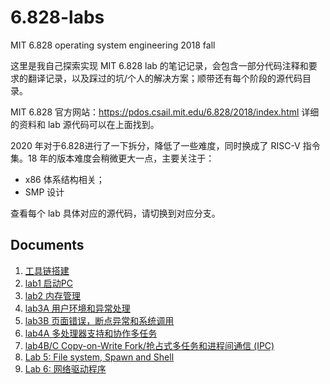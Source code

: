# 6.828-labs 

MIT 6.828 operating system engineering 2018 fall 

这里是我自己探索实现 MIT 6.828 lab 的笔记记录，会包含一部分代码注释和要求的翻译记录，以及踩过的坑/个人的解决方案；顺带还有每个阶段的源代码目录。

MIT 6.828 官方网站：https://pdos.csail.mit.edu/6.828/2018/index.html 详细的资料和 lab 源代码可以在上面找到。

2020 年对于6.828进行了一下拆分，降低了一些难度，同时换成了 RISC-V 指令集。18 年的版本难度会稍微更大一点，主要关注于：

- x86 体系结构相关；
- SMP 设计

查看每个 lab 具体对应的源代码，请切换到对应分支。

## Documents

1. [工具链搭建](notes/工具链.md)
2. [lab1 启动PC](notes/lab1.md)
3. [lab2 内存管理](notes/lab2.md)
4. [lab3A 用户环境和异常处理](notes/lab3A.md)
5. [lab3B 页面错误，断点异常和系统调用](notes/lab3B.md)
6. [lab4A 多处理器支持和协作多任务](notes/lab4A.md)
7. [lab4B/C Copy-on-Write Fork/抢占式多任务和进程间通信 (IPC)](notes/lab4BC.md)
8. [Lab 5: File system, Spawn and Shell](notes/lab5.md)
9. [Lab 6: 网络驱动程序](notes/lab6.md)


